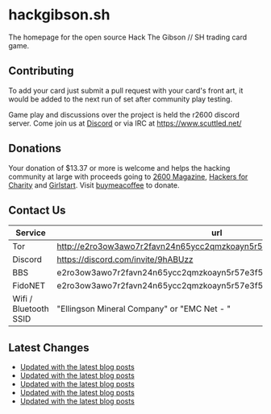 # hackgibson.sh
The homepage for the open source Hack The Gibson // SH trading card game.


## Contributing

To add your card just submit a pull request with your card's front art, it would be added to the next run of set after community play testing.

Game play and discussions over the project is held the r2600 discord server. Come join us at [Discord](https://discord.com/invite/9hABUzz) or via IRC at https://www.scuttled.net/


## Donations

Your donation of $13.37 or more is welcome and helps the hacking community at large with proceeds going to [2600 Magazine](https://2600.com/), [Hackers for Charity](https://hackersforcharity.org) and [Girlstart](https://girlstart.org).  Visit [buymeacoffee](https://www.buymeacoffee.com/hackgibson.sh) to donate.


## Contact Us

Service | url
-|-
Tor | http://e2ro3ow3awo7r2favn24n65ycc2qmzkoayn5r57e3f56nvjwdcgg32ad.onion
Discord | https://discord.com/invite/9hABUzz
BBS | e2ro3ow3awo7r2favn24n65ycc2qmzkoayn5r57e3f56nvjwdcgg32ad.onion:23
FidoNET | e2ro3ow3awo7r2favn24n65ycc2qmzkoayn5r57e3f56nvjwdcgg32ad.onion:24554
Wifi / Bluetooth SSID | "Ellingson Mineral Company" or "EMC Net - <fidonet address>"

## Latest Changes
<!-- BLOG-POST-LIST:START -->
- [Updated with the latest blog posts](https://github.com/DFW2600/hackgibson.sh/commit/ef69debf4e5346bc371f9f66e91b2b9b7e90be7f)
- [Updated with the latest blog posts](https://github.com/DFW2600/hackgibson.sh/commit/c53ecbada3b6f7a61a39219d31e7a4ff15464516)
- [Updated with the latest blog posts](https://github.com/DFW2600/hackgibson.sh/commit/a7b1b9fc0b61e898ae8077013de9ff97587b434b)
- [Updated with the latest blog posts](https://github.com/DFW2600/hackgibson.sh/commit/5aaf9f6c72a1afe9fe5d1778da9bba859f545667)
- [Updated with the latest blog posts](https://github.com/DFW2600/hackgibson.sh/commit/c57bb097438755ec995cfbe2a4a2df163b761bfd)
<!-- BLOG-POST-LIST:END -->
